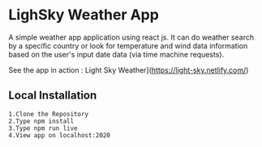# LighSky Weather App 
A simple weather app application using react js. It can do weather search by a specific country or look for temperature and wind data information based on the user's input date data (via time machine requests).
 
See the app in action : Light Sky Weather](https://light-sky.netlify.com/)


## Local Installation

```
1.Clone the Repository
2.Type npm install
3.Type npm run live
4.View app on localhost:2020
```

